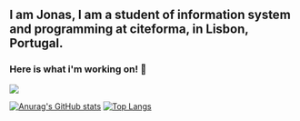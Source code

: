 ## I am Jonas, I am a student of information system and programming at citeforma, in Lisbon, Portugal.



### Here is what i'm working on! 👋
![](https://komarev.com/ghpvc/?username=jonasnapoles)

<!-- 
▶️ [Portfolio]()

▶️ [LinkedIn]() 

▶️ [Instagram]()

▶️ [Facebook]() 
-->

[![Anurag's GitHub stats](https://github-readme-stats.vercel.app/api?username=jonasnapoles)](https://github.com/jonasnapoles/github-readme-stats)
[![Top Langs](https://github-readme-stats.vercel.app/api/top-langs/?username=jonasnapoles&layout=compact)](https://github.com/jonasnapoles/github-readme-stats)




<!--
**jonasnapoles/jonasnapoles** is a ✨ _special_ ✨ repository because its `README.md` (this file) appears on your GitHub profile.

Here are some ideas to get you started:

- 🔭 I’m currently working on ...
- 🌱 I’m currently learning ...
- 👯 I’m looking to collaborate on ...
- 🤔 I’m looking for help with ...
- 💬 Ask me about ...
- 📫 How to reach me: ...
- 😄 Pronouns: ...
- ⚡ Fun fact: ...
-->
